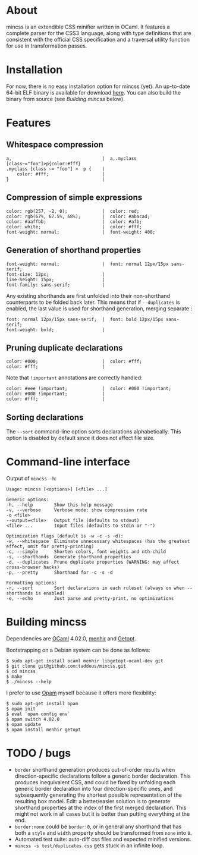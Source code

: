 About
=====

mincss is an extendible CSS minifier written in OCaml. It features a complete
parser for the CSS3 language, along with type definitions that are consistent
with the official CSS specification and a traversal utility function for use in
transformation passes.


Installation
============

For now, there is no easy installation option for mincss (yet). An up-to-date
64-bit ELF binary is available for download
[here](http://mincss.tkroes.nl/mincss). You can also build the binary from
source (see *Building mincss* below).


Features
========

Whitespace compression
----------------------

    a,                                  |  a,.myclass [class~="foo"]>p{color:#fff}
    .myclass [class ~= "foo"] >  p {    |
        color: #fff;                    |
    }                                   |

Compression of simple expressions
---------------------------------

    color: rgb(257, -2, 0);             |  color: red;
    color: rgb(67%, 67.5%, 68%);        |  color: #abacad;
    color: #aaffbb;                     |  color: #afb;
    color: white;                       |  color: #fff;
    font-weight: normal;                |  font-weight: 400;

Generation of shorthand properties
----------------------------------

    font-weight: normal;                |  font: normal 12px/15px sans-serif;
    font-size: 12px;                    |
    line-height: 15px;                  |
    font-family: sans-serif;            |

Any existing shorthands are first unfolded into their non-shorthand
counterparts to be folded back later. This means that if `--duplicates` is
enabled, the last value is used for shorthand generation, merging separate :

    font: normal 12px/15px sans-serif;  |  font: bold 12px/15px sans-serif;
    font-weight: bold;                  |

Pruning duplicate declarations
------------------------------

    color: #000;                        |  color: #fff;
    color: #fff;                        |

Note that `!important` annotations are correctly handled:

    color: #eee !important;             |  color: #000 !important;
    color: #000 !important;             |
    color: #fff;                        |

Sorting declarations
--------------------
The `--sort` command-line option sorts declarations alphabetically. This option
is disabled by default since it does not affect file size.


Command-line interface
======================
Output of `mincss -h`:

    Usage: mincss [<options>] [<file> ...]

    Generic options:
    -h, --help        Show this help message
    -v, --verbose     Verbose mode: show compression rate
    -o <file>
    --output=<file>   Output file (defaults to stdout)
    <file> ...        Input files (defaults to stdin or "-")

    Optimization flags (default is -w -c -s -d):
    -w, --whitespace  Eliminate unnecessary whitespaces (has the greatest effect, omit for pretty-printing)
    -c, --simple      Shorten colors, font weights and nth-child
    -s, --shorthands  Generate shorthand properties
    -d, --duplicates  Prune duplicate properties (WARNING: may affect cross-browser hacks)
    -p, --pretty      Shorthand for -c -s -d

    Formatting options:
    -r, --sort        Sort declarations in each ruleset (always on when --shorthands is enabled)
    -e, --echo        Just parse and pretty-print, no optimizations


Building mincss
===============

Dependencies are [OCaml](https://ocaml.org/docs/install.html) 4.02.0,
[menhir](http://cristal.inria.fr/~fpottier/menhir/) and
[Getopt](https://forge.ocamlcore.org/projects/ocaml-getopt/).

Bootstrapping on a Debian system can be done as follows:

    $ sudo apt-get install ocaml menhir libgetopt-ocaml-dev git
    $ git clone git@github.com:taddeus/mincss.git
    $ cd mincss
    $ make
    $ ./mincss --help

I prefer to use [Opam](https://opam.ocaml.org/) myself because it offers more
flexibility:

    $ sudo apt-get install opam
    $ opam init
    $ eval `opam config env`
    $ opam switch 4.02.0
    $ opam update
    $ opam install menhir getopt


TODO / bugs
===========

- `border` shorthand generation produces out-of-order results when
  direction-specific declarations follow a generic border declaration. This
  produces inequivalent CSS, and could be fixed by unfolding each generic
  border declaration into four direction-specific ones, and sybsequently
  generating the shortest possible representation of the resulting box model.
  Edit: a better/easier solution is to generate shorthand properties at the
  index of the first merged declaration. This might not work in all cases but
  it is better than putting everything at the end.
- `border:none` could be `border:0`, or in general any shorthand that has both
  a `style` and `width` property should be transformed from `none` into `0`.
- Automated test suite: auto-diff css files and expected minified versions.
- `mincss -s test/duplicates.css` gets stuck in an infinite loop.
